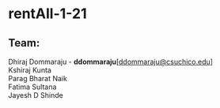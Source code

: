 # rentAll-1-21

## Team:
Dhiraj Dommaraju - **ddommaraju**[ddommaraju@csuchico.edu] <br>
Kshiraj Kunta <br>
Parag Bharat Naik <br>
Fatima Sultana <br>
Jayesh D Shinde <br>
